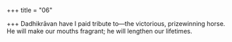 +++
title = "06"

+++
Dadhikrāvan have I paid tribute to—the victorious, prizewinning horse. He will make our mouths fragrant; he will lengthen our lifetimes.